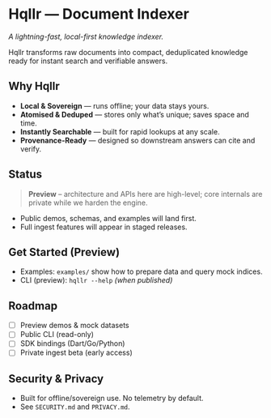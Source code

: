# Hqllr — Document Indexer
*A lightning-fast, local-first knowledge indexer.*

Hqllr transforms raw documents into compact, deduplicated knowledge ready for instant search and verifiable answers.

## Why Hqllr
- **Local & Sovereign** — runs offline; your data stays yours.
- **Atomised & Deduped** — stores only what’s unique; saves space and time.
- **Instantly Searchable** — built for rapid lookups at any scale.
- **Provenance-Ready** — designed so downstream answers can cite and verify.

## Status
> **Preview** – architecture and APIs here are high-level; core internals are private while we harden the engine.
- Public demos, schemas, and examples will land first.
- Full ingest features will appear in staged releases.

## Get Started (Preview)
- Examples: `examples/` show how to prepare data and query mock indices.
- CLI (preview): `hqllr --help` *(when published)*

## Roadmap
- [ ] Preview demos & mock datasets
- [ ] Public CLI (read-only)
- [ ] SDK bindings (Dart/Go/Python)
- [ ] Private ingest beta (early access)

## Security & Privacy
- Built for offline/sovereign use. No telemetry by default.
- See `SECURITY.md` and `PRIVACY.md`.
